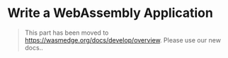 # Write a WebAssembly Application

> This part has been moved to <https://wasmedge.org/docs/develop/overview>. Please use our new docs..
